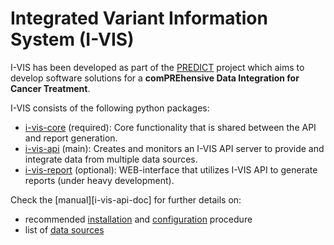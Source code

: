 <CORE> Integrated Variant Information System (I-VIS)
====================================================

I-VIS has been developed as part of the [PREDICT] project which aims to
develop software solutions for a **comPREhensive Data Integration for Cancer Treatment**.

I-VIS consists of the following python packages:
* [i-vis-core] (required): Core functionality that is shared between the API and report generation.
* [i-vis-api] (main): Creates and monitors an I-VIS API server to provide and integrate data from multiple data sources.
* [i-vis-report] (optional): WEB-interface that utilizes I-VIS API to generate reports (under heavy development).

Check the [manual][i-vis-api-doc] for further details on:
- recommended [installation](https://i-vis-api.readthedocs.org/en/latest/installation) and [configuration](https://i-vis-api.readthedocs.org/en/latest/configuration)
  procedure
- list of [data sources](https://i-vis-api.readthedocs.org/en/latest/plugins/i-vis)


[i-vis-api]: https://www.github.com/piechottam/i-vis-api/
[i-vis-core]: https://www.github.com/piechottam/i-vis-core/
[i-vis-report]: https://www.github.com/piechottam/i-vis-report/
[PREDICT]: https://predict.informatik.hu-berlin.de/
